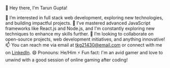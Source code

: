 👋 Hey there, I'm Tarun Gupta!

👀 I’m interested in full stack web development, exploring new technologies, and building impactful projects.
🌱 I’ve mastered advanced JavaScript frameworks like React.js and Node.js, and I'm constantly exploring new techniques to enhance my skills further.
💞️ I’m looking to collaborate on open-source projects, web development initiatives, and anything innovative!
📫 You can reach me via email at tkg21430@email.com or connect with me on [LinkedIn](https://www.linkedin.com/in/tarun-gupta-100a1b259/).
😄 Pronouns: He/Him
⚡ Fun fact: I'm an avid gamer and love to unwind with a good session of online gaming after coding!
